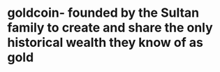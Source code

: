# goldcoin- founded by the Sultan family to create and share the only historical wealth they know of as gold
